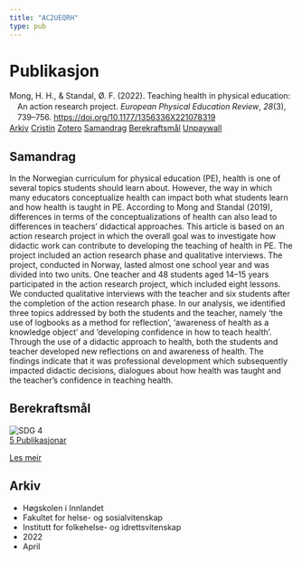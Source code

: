 ```yaml
---
title: "AC2UEQRH"
type: pub
---
```

<h1>Publikasjon</h1>
<article id="csl-bib-container-AC2UEQRH" class="csl-bib-container">
  <div class="csl-bib-body" style="line-height: 1.35; padding-left: 1em; text-indent:-1em;">
  <div class="csl-entry">Mong, H. H., &amp; Standal, &#xD8;. F. (2022). Teaching health in physical education: An action research project. <i>European Physical Education Review</i>, <i>28</i>(3), 739&#x2013;756. <a href="https://doi.org/10.1177/1356336X221078319">https://doi.org/10.1177/1356336X221078319</a></div>
</div>
  <div class="csl-bib-buttons">
    <a href="#taxonomy-article-AC2UEQRH" class="csl-bib-button">Arkiv</a>
    <a href="https://app.cristin.no/results/show.jsf?id=2019908" alt="Cristin URL" class="csl-bib-button">Cristin</a>
    <a href="http://zotero.org/groups/5402882/items/AC2UEQRH" alt="Zotero URL" class="csl-bib-button">Zotero</a>
    <a href="#abstract-article-AC2UEQRH" class="csl-bib-button">Samandrag</a>
    <a href="#sdg-article-AC2UEQRH" class="csl-bib-button">Berekraftsmål</a>
    <a href="https://journals.sagepub.com/doi/pdf/10.1177/1356336X221078319" class="csl-bib-button">Unpaywall</a>
  </div>
  <div id="csl-bib-meta-container-AC2UEQRH"></div>
</article>
<div id="csl-bib-meta-AC2UEQRH" class="csl-bib-meta">
  <article id="abstract-article-AC2UEQRH" class="abstract-article">
    <h1>Samandrag</h1>
    In the Norwegian curriculum for physical education (PE), health is one of several topics students should learn about. However, the way in which many educators conceptualize health can impact both what students learn and how health is taught in PE. According to Mong and Standal (2019), differences in terms of the conceptualizations of health can also lead to differences in teachers’ didactical approaches. This article is based on an action research project in which the overall goal was to investigate how didactic work can contribute to developing the teaching of health in PE. The project included an action research phase and qualitative interviews. The project, conducted in Norway, lasted almost one school year and was divided into two units. One teacher and 48 students aged 14–15 years participated in the action research project, which included eight lessons. We conducted qualitative interviews with the teacher and six students after the completion of the action research phase. In our analysis, we identified three topics addressed by both the students and the teacher, namely ‘the use of logbooks as a method for reflection’, ‘awareness of health as a knowledge object’ and ‘developing confidence in how to teach health’. Through the use of a didactic approach to health, both the students and teacher developed new reflections on and awareness of health. The findings indicate that it was professional development which subsequently impacted didactic decisions, dialogues about how health was taught and the teacher’s confidence in teaching health.
  </article>
  <article id="sdg-article-AC2UEQRH" class="sdg-article">
    <h1>Berekraftsmål</h1>
    <div class="sdg-container"><div id="sdg4" class="sdg"> <img src="{{< params subfolder >}}images/sdg/sdg04_no.png" class="image" alt="SDG 4"> <div class="sdg-overlay"> <a href="{{< params subfolder >}}no/archive/?sdg=4#archive" class="sdg-publication-count"><span>5</span> Publikasjonar</a> <p><a href="NA" class="sdg-read-more">Les meir</a></p> </div> </div></div>
  </article>
  <article id="taxonomy-article-AC2UEQRH" class="taxonomy-article">
    <h1>Arkiv</h1>
    <ul>
      <li>Høgskolen i Innlandet</li>
      <li>Fakultet for helse- og sosialvitenskap</li>
      <li>Institutt for folkehelse- og idrettsvitenskap</li>
      <li>2022</li>
      <li>April</li>
    </ul>
  </article>
</div>
